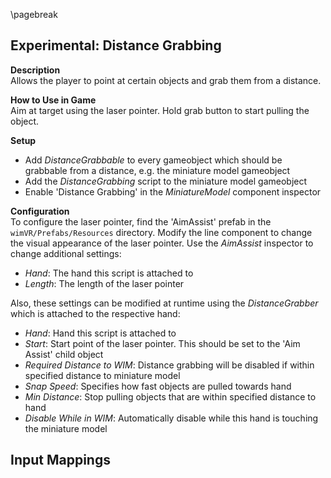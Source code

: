 
\pagebreak

## Experimental: Distance Grabbing

<!-- TODO: Add image -->

**Description**  
Allows the player to point at certain objects and grab them from a distance.

**How to Use in Game**  
Aim at target using the laser pointer. Hold grab button to start pulling the object.

**Setup**  

- Add *DistanceGrabbable* to every gameobject which should be grabbable from a distance, e.g. the miniature model gameobject
- Add the *DistanceGrabbing* script to the miniature model gameobject
- Enable 'Distance Grabbing' in the *MiniatureModel* component inspector

**Configuration**  
To configure the laser pointer, find the 'AimAssist' prefab in the ```wimVR/Prefabs/Resources``` directory. Modify the line component to change the visual appearance of the laser pointer. Use the *AimAssist* inspector to change additional settings:

- *Hand*: The hand this script is attached to
- *Length*: The length of the laser pointer

Also, these settings can be modified at runtime using the *DistanceGrabber* which is attached to the respective hand:

- *Hand*: Hand this script is attached to
- *Start*: Start point of the laser pointer. This should be set to the 'Aim Assist' child object
- *Required Distance to WIM*: Distance grabbing will be disabled if within specified distance to miniature model
- *Snap Speed*: Specifies how fast objects are pulled towards hand
- *Min Distance*: Stop pulling objects that are within specified distance to hand
- *Disable While in WIM*: Automatically disable while this hand is touching the miniature model

**Input Mappings**  
 -
